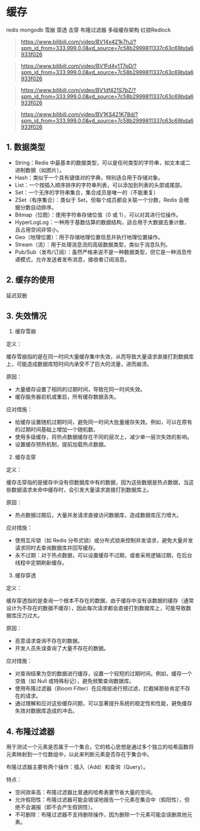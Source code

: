# 缓存
redis mongodb 雪崩 穿透 击穿 布隆过滤器 多级缓存架构
红锁Redlock

> https://www.bilibili.com/video/BV14x421k7hJ/?spm_id_from=333.999.0.0&vd_source=7c58b2999811337c63c69bda6933f026

> https://www.bilibili.com/video/BV1Fd4y1T7pD/?spm_id_from=333.999.0.0&vd_source=7c58b2999811337c63c69bda6933f026

> https://www.bilibili.com/video/BV1df421S7bZ/?spm_id_from=333.999.0.0&vd_source=7c58b2999811337c63c69bda6933f026

> https://www.bilibili.com/video/BV1KS421K78d/?spm_id_from=333.999.0.0&vd_source=7c58b2999811337c63c69bda6933f026

## 1. 数据类型

+ String：Redis 中最基本的数据类型，可以是任何类型的字符串，如文本或二进制数据（如图片）。
+ Hash：类似于一个具有键值对的字典，特别适合用于存储对象。
+ List：一个按插入顺序排序的字符串列表，可以添加到列表的头部或尾部。
+ Set：一个无序的字符串集合，集合成员是唯一的（不能重复）
+ ZSet（有序集合）：类似于 Set，但每个成员都会关联一个分数，Redis 会根据分数自动排序。
+ Bitmap（位图）：使用字符串存储位值（0 或 1），可以对其进行位操作。
+ HyperLogLog：一种用于基数估算的数据结构，适合用于大数据去重计数，且占用空间非常小。
+ Geo（地理位置）：用于存储地理位置信息并执行地理位置操作。
+ Stream（流）：用于处理消息流的高级数据类型，类似于消息队列。
+ Pub/Sub（发布/订阅）：虽然严格来说不是一种数据类型，但它是一种消息传递模式，允许发送者发布消息，接收者订阅消息。

## 2. 缓存的使用
延迟双删

## 3. 失效情况

1. 缓存雪崩

定义：

缓存雪崩指的是在同一时间大量缓存集中失效，从而导致大量请求直接打到数据库上，可能造成数据库短时间内承受不了巨大的流量，进而崩溃。

原因：
+ 大量缓存设置了相同的过期时间，导致在同一时间失效。
+ 缓存服务器宕机或重启，所有缓存数据丢失。

应对措施：
+ 给缓存设置随机过期时间，避免同一时间大批量缓存失效。例如，可以在原有的过期时间基础上增加一个随机数。
+ 使用多级缓存，将热点数据缓存在不同的层次上，减少单一层次失效的影响。
+ 设置缓存预热机制，提前加载热点数据。

2. 缓存击穿

定义：

缓存击穿指的是缓存中没有但数据库中有的数据，因为这些数据是热点数据，当这些数据请求未命中缓存时，会引发大量请求直接打到数据库上。

原因：
+ 热点数据过期后，大量并发请求直接访问数据库，造成数据库压力增大。

应对措施：
+ 使用互斥锁（如 Redis 分布式锁）或分布式锁来控制并发请求，避免大量并发请求同时去查询数据库并回写缓存。
+ 永不过期：对于热点数据，可以设置缓存不过期，或者采用逻辑过期，在后台线程中定期刷新缓存。

3. 缓存穿透

定义：

缓存穿透指的是查询一个根本不存在的数据，由于缓存中没有该数据的缓存（通常设计为不存在的数据不缓存），因此每次请求都会直接打到数据库上，可能导致数据库压力过大。

原因：
+ 恶意请求查询不存在的数据。
+ 开发人员失误查询了大量不存在的数据。

应对措施：
+ 对查询结果为空的数据进行缓存，设置一个较短的过期时间。例如，缓存一个空值（如 Null 或特殊标记），避免频繁查询数据库。
+ 使用布隆过滤器（Bloom Filter）在应用层进行预过滤，拦截掉那些肯定不存在的请求。
+ 通过理解和应对这些缓存问题，可以显著提升系统的稳定性和性能，避免缓存失效对数据库造成的冲击。

## 4. 布隆过滤器

用于测试一个元素是否属于一个集合。它的核心思想是通过多个独立的哈希函数将元素映射到一个位数组中，以此来判断元素是否存在于集合中。

布隆过滤器主要有两个操作：插入（Add）和查询（Query）。

特点：
+ 空间效率高：布隆过滤器比普通的哈希表要节省大量的空间。
+ 允许假阳性：布隆过滤器可能会错误地报告一个元素在集合中（假阳性），但绝不会漏报（即不会产生假阴性）。
+ 不可删除：布隆过滤器不支持删除操作，因为删除一个元素可能会误删其他元素。
